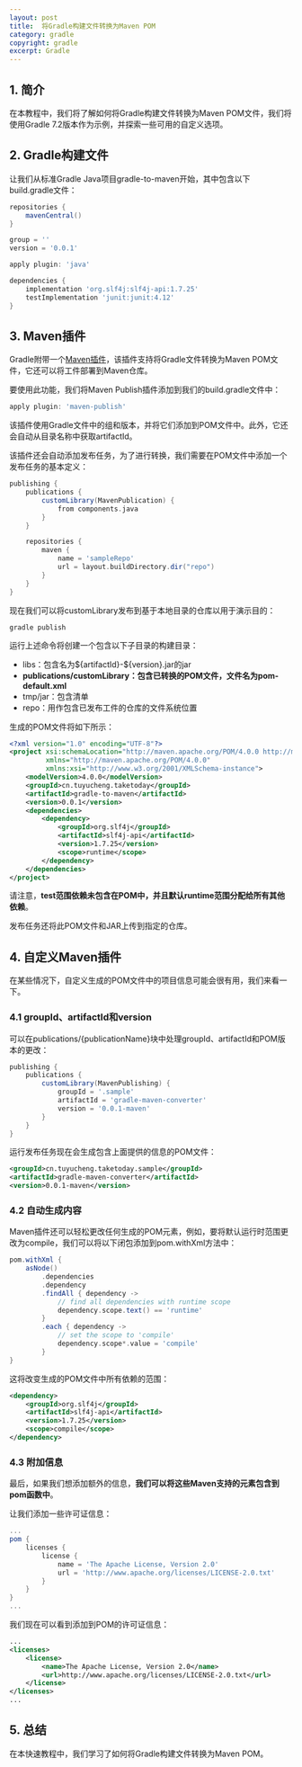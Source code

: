 ```yaml
---
layout: post
title:  将Gradle构建文件转换为Maven POM
category: gradle
copyright: gradle
excerpt: Gradle
---
```


## 1. 简介

在本教程中，我们将了解如何将Gradle构建文件转换为Maven POM文件，我们将使用Gradle 7.2版本作为示例，并探索一些可用的自定义选项。

## 2. Gradle构建文件

让我们从标准Gradle Java项目gradle-to-maven开始，其中包含以下build.gradle文件：

```groovy
repositories {
    mavenCentral()
}

group = ''
version = '0.0.1'

apply plugin: 'java'

dependencies {
    implementation 'org.slf4j:slf4j-api:1.7.25'
    testImplementation 'junit:junit:4.12'
}
```

## 3. Maven插件

Gradle附带一个[Maven插件](https://docs.gradle.org/current/userguide/maven_plugin.html)，该插件支持将Gradle文件转换为Maven POM文件，它还可以将工件部署到Maven仓库。

要使用此功能，我们将Maven Publish插件添加到我们的build.gradle文件中：

```groovy
apply plugin: 'maven-publish'
```

该插件使用Gradle文件中的组和版本，并将它们添加到POM文件中。此外，它还会自动从目录名称中获取artifactId。

该插件还会自动添加发布任务，为了进行转换，我们需要在POM文件中添加一个发布任务的基本定义：

```groovy
publishing {
    publications {
        customLibrary(MavenPublication) {
            from components.java
        }
    }

    repositories {
        maven {
            name = 'sampleRepo'
            url = layout.buildDirectory.dir("repo")
        }
    }
}
```

现在我们可以将customLibrary发布到基于本地目录的仓库以用于演示目的：

```shell
gradle publish
```

运行上述命令将创建一个包含以下子目录的构建目录：

- libs：包含名为\${artifactId}-\${version}.jar的jar
- **publications/customLibrary：包含已转换的POM文件，文件名为pom-default.xml**
- tmp/jar：包含清单
- repo：用作包含已发布工件的仓库的文件系统位置

生成的POM文件将如下所示：

```xml
<?xml version="1.0" encoding="UTF-8"?>
<project xsi:schemaLocation="http://maven.apache.org/POM/4.0.0 http://maven.apache.org/xsd/maven-4.0.0.xsd"
         xmlns="http://maven.apache.org/POM/4.0.0"
         xmlns:xsi="http://www.w3.org/2001/XMLSchema-instance">
    <modelVersion>4.0.0</modelVersion>
    <groupId>cn.tuyucheng.taketoday</groupId>
    <artifactId>gradle-to-maven</artifactId>
    <version>0.0.1</version>
    <dependencies>
        <dependency>
            <groupId>org.slf4j</groupId>
            <artifactId>slf4j-api</artifactId>
            <version>1.7.25</version>
            <scope>runtime</scope>
        </dependency>
    </dependencies>
</project>
```

请注意，**test范围依赖未包含在POM中，并且默认runtime范围分配给所有其他依赖**。

发布任务还将此POM文件和JAR上传到指定的仓库。

## 4. 自定义Maven插件

在某些情况下，自定义生成的POM文件中的项目信息可能会很有用，我们来看一下。

### 4.1 groupId、artifactId和version

可以在publications/{publicationName}块中处理groupId、artifactId和POM版本的更改：

```groovy
publishing {
    publications {
        customLibrary(MavenPublishing) {
            groupId = '.sample'
            artifactId = 'gradle-maven-converter'
            version = '0.0.1-maven'
        }
    }
}
```

运行发布任务现在会生成包含上面提供的信息的POM文件：

```xml
<groupId>cn.tuyucheng.taketoday.sample</groupId>
<artifactId>gradle-maven-converter</artifactId>
<version>0.0.1-maven</version>
```

### 4.2 自动生成内容

Maven插件还可以轻松更改任何生成的POM元素，例如，要将默认运行时范围更改为compile，我们可以将以下闭包添加到pom.withXml方法中：

```groovy
pom.withXml {
    asNode()
        .dependencies
        .dependency
        .findAll { dependency ->
            // find all dependencies with runtime scope
            dependency.scope.text() == 'runtime'
        }
        .each { dependency ->
            // set the scope to 'compile'
            dependency.scope*.value = 'compile'
        }
}
```

这将改变生成的POM文件中所有依赖的范围：

```xml
<dependency>
    <groupId>org.slf4j</groupId>
    <artifactId>slf4j-api</artifactId>
    <version>1.7.25</version>
    <scope>compile</scope>
</dependency>
```

### 4.3 附加信息

最后，如果我们想添加额外的信息，**我们可以将这些Maven支持的元素包含到pom函数中**。

让我们添加一些许可证信息：

```groovy
...
pom {
    licenses {
        license {
            name = 'The Apache License, Version 2.0'
            url = 'http://www.apache.org/licenses/LICENSE-2.0.txt'
        }
    }
}
...
```

我们现在可以看到添加到POM的许可证信息：

```xml
... 
<licenses>
    <license>
        <name>The Apache License, Version 2.0</name>
        <url>http://www.apache.org/licenses/LICENSE-2.0.txt</url>
    </license>
</licenses>
...
```

## 5. 总结

在本快速教程中，我们学习了如何将Gradle构建文件转换为Maven POM。